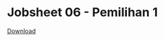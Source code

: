# Jobsheet 06 - Pemilihan 1

[Download](https://drive.google.com/open?id=0BxQoPTBafYDNdUJDMzZoeEZqNTA)
